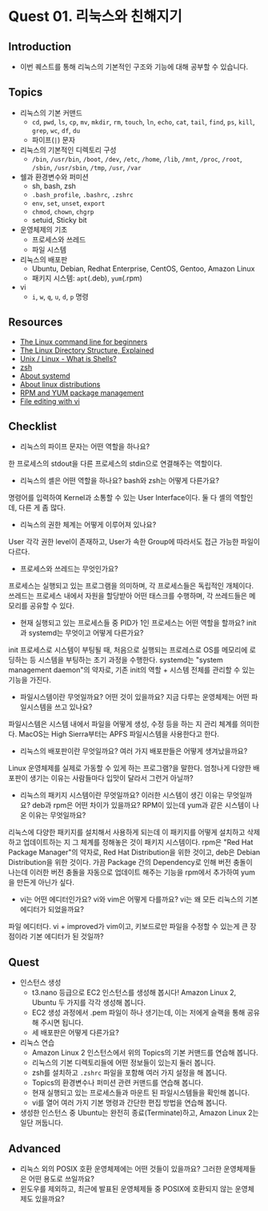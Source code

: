 # Quest 01. 리눅스와 친해지기

## Introduction
* 이번 퀘스트를 통해 리눅스의 기본적인 구조와 기능에 대해 공부할 수 있습니다.

## Topics
* 리눅스의 기본 커맨드
  * `cd`, `pwd`, `ls`, `cp`, `mv`, `mkdir`, `rm`, `touch`, `ln`, `echo`, `cat`, `tail`, `find`, `ps`, `kill`, `grep`, `wc`, `df`, `du`
  * 파이프(`|`) 문자
* 리눅스의 기본적인 디렉토리 구성
  * `/bin`, `/usr/bin`, `/boot`, `/dev`, `/etc`, `/home`, `/lib`, `/mnt`, `/proc`, `/root`, `/sbin`, `/usr/sbin`, `/tmp`, `/usr`, `/var`
* 쉘과 환경변수와 퍼미션
  * sh, bash, zsh
  * `.bash_profile`, `.bashrc`, `.zshrc`
  * `env`, `set`, `unset`, `export`
  * `chmod`, `chown`, `chgrp`
  * setuid, Sticky bit
* 운영체제의 기초
  * 프로세스와 쓰레드
  * 파일 시스템
* 리눅스의 배포판
  * Ubuntu, Debian, Redhat Enterprise, CentOS, Gentoo, Amazon Linux
  * 패키지 시스템: `apt`(.deb), `yum`(.rpm)
* vi
  * `i`, `w`, `q`, `u`, `d`, `p` 명령

## Resources
* [The Linux command line for beginners](https://ubuntu.com/tutorials/command-line-for-beginners#1-overview)
* [The Linux Directory Structure, Explained](https://www.howtogeek.com/117435/htg-explains-the-linux-directory-structure-explained/)
* [Unix / Linux - What is Shells?](https://www.tutorialspoint.com/unix/unix-what-is-shell.htm)
* [zsh](https://github.com/ohmyzsh/ohmyzsh/wiki/Installing-ZSH)
* [About systemd](https://www.infoworld.com/article/2832405/what-is-systemd-and-why-does-it-matter-to-linux-users.html)
* [About linux distributions](https://thebloggingpot.com/2018/05/23/different-linux-distributions-explained/)
* [RPM and YUM package management](https://developer.ibm.com/technologies/linux/tutorials/l-lpic1-102-5/)
* [File editing with vi](https://developer.ibm.com/technologies/linux/tutorials/l-lpic1-103-8/)

## Checklist
* 리눅스의 파이프 문자는 어떤 역할을 하나요?

한 프로세스의 stdout을 다른 프로세스의 stdin으로 연결해주는 역할이다.

* 리눅스의 셸은 어떤 역할을 하나요? bash와 zsh는 어떻게 다른가요?

명령어를 입력하여 Kernel과 소통할 수 있는 User Interface이다. 둘 다 셸의 역할인데, 다른 게 좀 많다.

* 리눅스의 권한 체계는 어떻게 이루어져 있나요?

User 각각 권한 level이 존재하고, User가 속한 Group에 따라서도 접근 가능한 파일이 다르다.

* 프로세스와 쓰레드는 무엇인가요?

프로세스는 실행되고 있는 프로그램을 의미하며, 각 프로세스들은 독립적인 개체이다. 쓰레드는 프로세스 내에서 자원을 할당받아 어떤 태스크를 수행하며, 각 쓰레드들은 메모리를 공유할 수 있다.

* 현재 실행되고 있는 프로세스들 중 PID가 1인 프로세스는 어떤 역할을 할까요? init과 systemd는 무엇이고 어떻게 다른가요?

init 프로세스로 시스템이 부팅될 때, 처음으로 실행되는 프로레스로 OS를 메모리에 로딩하는 등 시스템을 부팅하는 초기 과정을 수행한다. systemd는 "system management daemon"의 약자로, 기존 init의 역할 + 시스템 전체를 관리할 수 있는 기능을 가진다.

* 파일시스템이란 무엇일까요? 어떤 것이 있을까요? 지금 다루는 운영체제는 어떤 파일시스템을 쓰고 있나요?

파일시스템은 시스템 내에서 파일을 어떻게 생성, 수정 등을 하는 지 관리 체계를 의미한다. MacOS는 High Sierra부터는 APFS 파일시스템을 사용한다고 한다.

* 리눅스의 배포판이란 무엇일까요? 여러 가지 배포판들은 어떻게 생겨났을까요?

Linux 운영체제를 실제로 가동할 수 있게 하는 프로그램?을 말한다. 엄청나게 다양한 배포판이 생기는 이유는 사람들마다 입맛이 달라서 그런거 아닐까? 

* 리눅스의 패키지 시스템이란 무엇일까요? 이러한 시스템이 생긴 이유는 무엇일까요? deb과 rpm은 어떤 차이가 있을까요? RPM이 있는데 yum과 같은 시스템이 나온 이유는 무엇일까요?

리눅스에 다양한 패키지를 설치해서 사용하게 되는데 이 패키지를 어떻게 설치하고 삭제하고 업데이트하는 지 그 체계를 정해놓은 것이 패키지 시스템이다. rpm은 "Red Hat Package Manager"의 약자로, Red Hat Distribution을 위한 것이고, deb은 Debian Distribution을 위한 것이다. 가끔 Package 간의 Dependency로 인해 버전 충돌이 나는데 이러한 버전 충돌을 자동으로 업데이트 해주는 기능을 rpm에서 추가하여 yum을 만든게 아닌가 싶다.

* vi는 어떤 에디터인가요? vi와 vim은 어떻게 다를까요? vi는 왜 모든 리눅스의 기본 에디터가 되었을까요?

파일 에디터다. vi + improved가 vim이고, 키보드로만 파일을 수정할 수 있는게 큰 장점이라 기본 에디터가 된 것일까?

## Quest
* 인스턴스 생성
  * t3.nano 등급으로 EC2 인스턴스를 생성해 봅시다! Amazon Linux 2, Ubuntu 두 가지를 각각 생성해 봅니다.
  * EC2 생성 과정에서 .pem 파일이 하나 생기는데, 이는 저에게 슬랙을 통해 공유해 주시면 됩니다.
  * 세 배포판은 어떻게 다른가요?
* 리눅스 연습
  * Amazon Linux 2 인스턴스에서 위의 Topics의 기본 커맨드를 연습해 봅니다.
  * 리눅스의 기본 디렉토리들에 어떤 정보들이 있는지 둘러 봅니다.
  * zsh를 설치하고 `.zshrc` 파일을 포함해 여러 가지 설정을 해 봅니다.
  * Topics의 환경변수나 퍼미션 관련 커맨드를 연습해 봅니다.
  * 현재 실행되고 있는 프로세스들과 마운트 된 파일시스템들을 확인해 봅니다.
  * vi를 열어 여러 가지 기본 명령과 간단한 편집 방법을 연습해 봅니다.
* 생성한 인스턴스 중 Ubuntu는 완전히 종료(Terminate)하고, Amazon Linux 2는 일단 꺼둡니다.

## Advanced
* 리눅스 외의 POSIX 호환 운영체제에는 어떤 것들이 있을까요? 그러한 운영체제들은 어떤 용도로 쓰일까요?
* 윈도우를 제외하고, 최근에 발표된 운영체제들 중 POSIX에 호환되지 않는 운영체제도 있을까요?
